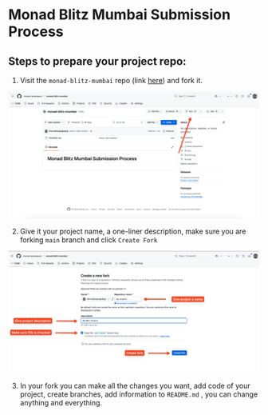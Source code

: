 # Monad Blitz Mumbai Submission Process

## Steps to prepare your project repo:

1. Visit the `monad-blitz-mumbai` repo (link [here](https://github.com/monad-developers/monad-blitz-mumbai)) and fork it.

![1.png](/screenshots/1.png)

2. Give it your project name, a one-liner description, make sure you are forking `main` branch and click `Create Fork`

![2.png](/screenshots/2.png)

3. In your fork you can make all the changes you want, add code of your project, create branches, add information to `README.md` , you can change anything and everything.